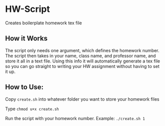 # HW-Script
Creates boilerplate homework tex file

## How it Works

The script only needs one argument, which defines the homework number. The script then takes in your name, class name, and professor name, and store it all in a text file. Using this info it will automatically generate a tex file so you can go straight to writing your HW assignment without having to set it up.

## How to Use:
Copy `create.sh` into whatever folder you want to store your homework files

Type `chmod u+x create.sh`

Run the script with your homework number. Example: `./create.sh 1`
